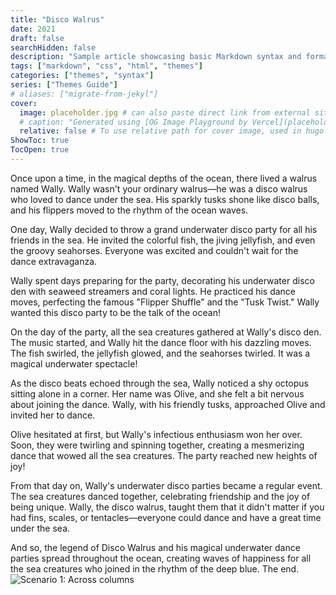 ```yaml
---
title: "Disco Walrus"
date: 2021
draft: false
searchHidden: false
description: "Sample article showcasing basic Markdown syntax and formatting for HTML elements."
tags: ["markdown", "css", "html", "themes"]
categories: ["themes", "syntax"]
series: ["Themes Guide"]
# aliases: ["migrate-from-jekyl"]
cover:
  image: placeholder.jpg # can also paste direct link from external site
  # caption: "Generated using [OG Image Playground by Vercel](placeholder.jpg)" 
  relative: false # To use relative path for cover image, used in hugo Page-bundles
ShowToc: true
TocOpen: true
---
```


Once upon a time, in the magical depths of the ocean, there lived a walrus named Wally. Wally wasn't your ordinary walrus—he was a disco walrus who loved to dance under the sea. His sparkly tusks shone like disco balls, and his flippers moved to the rhythm of the ocean waves.

One day, Wally decided to throw a grand underwater disco party for all his friends in the sea. He invited the colorful fish, the jiving jellyfish, and even the groovy seahorses. Everyone was excited and couldn't wait for the dance extravaganza.

Wally spent days preparing for the party, decorating his underwater disco den with seaweed streamers and coral lights. He practiced his dance moves, perfecting the famous "Flipper Shuffle" and the "Tusk Twist." Wally wanted this disco party to be the talk of the ocean!

On the day of the party, all the sea creatures gathered at Wally's disco den. The music started, and Wally hit the dance floor with his dazzling moves. The fish swirled, the jellyfish glowed, and the seahorses twirled. It was a magical underwater spectacle!

As the disco beats echoed through the sea, Wally noticed a shy octopus sitting alone in a corner. Her name was Olive, and she felt a bit nervous about joining the dance. Wally, with his friendly tusks, approached Olive and invited her to dance.

Olive hesitated at first, but Wally's infectious enthusiasm won her over. Soon, they were twirling and spinning together, creating a mesmerizing dance that wowed all the sea creatures. The party reached new heights of joy!

From that day on, Wally's underwater disco parties became a regular event. The sea creatures danced together, celebrating friendship and the joy of being unique. Wally, the disco walrus, taught them that it didn't matter if you had fins, scales, or tentacles—everyone could dance and have a great time under the sea.

And so, the legend of Disco Walrus and his magical underwater dance parties spread throughout the ocean, creating waves of happiness for all the sea creatures who joined in the rhythm of the deep blue. The end.
![Scenario 1: Across columns](https://i.ibb.co/K0HVPBd/paper-mod-profilemode.png)